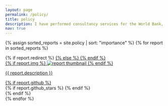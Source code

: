 ```yaml
---
layout: page
permalink: /policy/
title: policy
description: I have performed consultancy services for the World Bank, USAID, UNICEF, Colombia Government as well as private firm. Here a selection of reports derived from these activities.
nav: true
---
```


<div class="projects grid">

  {% assign sorted_reports = site.policy | sort: "importance" %}
  {% for report in sorted_reports %}
  <div class="grid-item">
    {% if report.redirect %}
    <a href="{{ report.redirect }}" target="_blank">
    {% else %}
    <a href="{{ report.url | relative_url }}">
    {% endif %}
      <div class="card hoverable">
        {% if report.img %}
        <img src="{{ report.img | relative_url }}" alt="report thumbnail">
        {% endif %}
        <div class="card-body">
          <p class="card-text">{{ report.description }}</p>
          <div class="row ml-1 mr-1 p-0">
            {% if report.github %}
            <div class="github-icon">
              <div class="icon" data-toggle="tooltip" title="Code Repository">
                <a href="{{ report.github }}" target="_blank"><i class="fab fa-github gh-icon"></i></a>
              </div>
              {% if report.github_stars %}
              <span class="stars" data-toggle="tooltip" title="GitHub Stars">
                <i class="fas fa-star"></i>
                <span id="{{ report.github_stars }}-stars"></span>
              </span>
              {% endif %}
            </div>
            {% endif %}
          </div>
        </div>
      </div>
    </a>
  </div>
{% endfor %}

</div>
